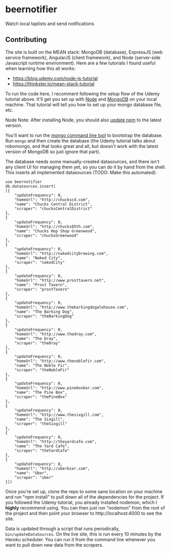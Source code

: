 # beernotifier
Watch local taplists and send notifications

## Contributing
The site is built on the MEAN stack: MongoDB (database), ExpressJS (web service framework), AngularJS (client framework), and Node (server-side Javascript runtime environment). Here are a few tutorials I found useful when learning how this all works:
* https://blog.udemy.com/node-js-tutorial
* https://thinkster.io/mean-stack-tutorial

To run the code here, I recomment following the setup flow of the Udemy tutorial above. It'll get you set up with [Node](https://nodejs.org/en/download/) and [MongoDB](https://www.mongodb.org/downloads#production) on your local machine. That tutorial will tell you how to set up your mongo database file, etc.

Node Note: After installing Node, you should also [update npm](https://docs.npmjs.com/getting-started/installing-node) to the latest version.

You'll want to run the [mongo command line tool](https://docs.mongodb.org/manual/mongo/) to bootstrap the database. Run `mongo` and then create the database (the Udemy tutorial talks about robomongo, and that looks great and all, but doesn't work with the latest version of MongoDB so just ignore that part).

The database needs some manually-created datasources, and there isn't any client UI for managing them yet, so you can do it by hand from the shell. This inserts all implemented datasources (TODO: Make this automated):
```
use beernotifier
db.datasources.insert(
[{
	"updateFrequency": 0,
	"homeUrl": "http://chuckscd.com",
	"name": "Chucks Central District",
	"scraper": "chucksCentralDistrict"
},
{
	"updateFrequency": 0,
	"homeUrl": "http://chucks85th.com",
	"name": "Chucks Hop Shop Greenwood",
	"scraper": "chucksGreenwood"
},
{
	"updateFrequency": 0,
	"homeUrl": "http://nakedcitybrewing.com",
	"name": "Naked City",
	"scraper": "nakedCity"
},
{
	"updateFrequency": 0,
	"homeUrl": "http://www.prosttavern.net",
	"name": "Prost Tavern",
	"scraper": "prostTavern"
},
{
	"updateFrequency": 0,
	"homeUrl": "http://www.thebarkingdogalehouse.com",
	"name": "The Barking Dog",
	"scraper": "theBarkingDog"
},
{
	"updateFrequency": 0,
	"homeUrl": "http://www.thedray.com",
	"name": "The Dray",
	"scraper": "theDray"
},
{
	"updateFrequency": 0,
	"homeUrl": "http://www.thenoblefir.com",
	"name": "The Noble Fir",
	"scraper": "theNobleFir"
},
{
	"updateFrequency": 0,
	"homeUrl": "http://www.pineboxbar.com",
	"name": "The Pine Box",
	"scraper": "thePineBox"
},
{
	"updateFrequency": 0,
	"homeUrl": "http://www.thesixgill.com",
	"name": "The Sixgill",
	"scraper": "theSixgill"
},
{
	"updateFrequency": 0,
	"homeUrl": "http://theyardcafe.com",
	"name": "The Yard Cafe",
	"scraper": "theYardCafe"
},
{
	"updateFrequency": 0,
	"homeUrl": "http://uberbier.com",
	"name": "Uber",
	"scraper": "uber"
}])
```
Once you're set up, clone the repo to some sane location on your machine and run "npm install" to pull down all of the dependencies for the project. If you followed the Udemy tutorial, you already installed nodemon, which I **highly** recommend using. You can then just run "nodemon" from the root of the project and then point your browser to http://localhost:4000 to see the site.

Data is updated through a script that runs periodically, `bin/updateDataSources`. On the live site, this is run every 10 minutes by the Heroku scheduler. You can run it from the command line whenever you want to pull down new data from the scrapers.
